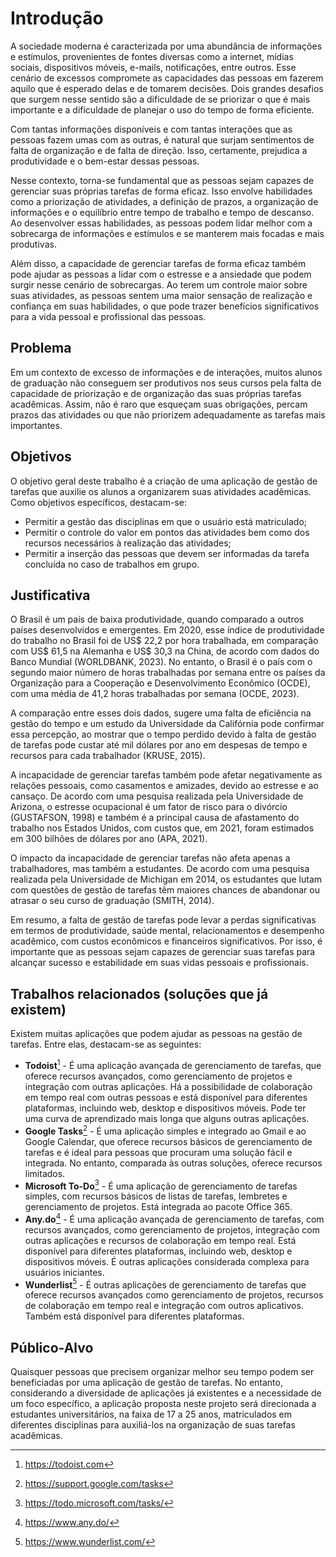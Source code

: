# Introdução

A sociedade moderna é caracterizada por uma abundância de informações e estímulos, provenientes de fontes diversas como a internet, mídias sociais, dispositivos móveis, e-mails, notificações, entre outros. Esse cenário de excessos compromete as capacidades das pessoas em fazerem aquilo que é esperado delas e de tomarem decisões. Dois grandes desafios que surgem nesse sentido são a dificuldade de se priorizar o que é mais importante e a dificuldade de planejar o uso do tempo de forma eficiente.

Com tantas informações disponíveis e com tantas interações que as pessoas fazem umas com as outras, é natural que surjam sentimentos de falta de organização e de falta de direção. Isso, certamente, prejudica a produtividade e o bem-estar dessas pessoas.

Nesse contexto, torna-se fundamental que as pessoas sejam capazes de gerenciar suas próprias tarefas de forma eficaz. Isso envolve habilidades como a priorização de atividades, a definição de prazos, a organização de informações e o equilíbrio entre tempo de trabalho e tempo de descanso. Ao desenvolver essas habilidades, as pessoas podem lidar melhor com a sobrecarga de informações e estímulos e se manterem mais focadas e mais produtivas.

Além disso, a capacidade de gerenciar tarefas de forma eficaz também pode ajudar as pessoas a lidar com o estresse e a ansiedade que podem surgir nesse cenário de sobrecargas. Ao terem um controle maior sobre suas atividades, as pessoas sentem uma maior sensação de realização e confiança em suas habilidades, o que pode trazer benefícios significativos para a vida pessoal e profissional das pessoas.

## Problema

Em um contexto de excesso de informações e de interações, muitos alunos de graduação não conseguem ser produtivos nos seus cursos pela falta de capacidade de priorização e de organização das suas próprias tarefas acadêmicas. Assim, não é raro que esqueçam suas obrigações, percam prazos das atividades ou que não priorizem adequadamente as tarefas mais importantes.

## Objetivos

O objetivo geral deste trabalho é a criação de uma aplicação de gestão de tarefas que auxilie os alunos a organizarem suas atividades acadêmicas.
Como objetivos específicos, destacam-se:

- Permitir a gestão das disciplinas em que o usuário está matriculado;
-	Permitir o controle do valor em pontos das atividades bem como dos recursos necessários à realização das atividades;
-	Permitir a inserção das pessoas que devem ser informadas da tarefa concluída no caso de trabalhos em grupo.


## Justificativa

O Brasil é um país de baixa produtividade, quando comparado a outros países desenvolvidos e emergentes. Em 2020, esse índice de produtividade do trabalho no Brasil foi de US$ 22,2 por hora trabalhada, em comparação com US$ 61,5 na Alemanha e US$ 30,3 na China, de acordo com dados do Banco Mundial (WORLDBANK, 2023). No entanto, o Brasil é o país com o segundo maior número de horas trabalhadas por semana entre os países da Organização para a Cooperação e Desenvolvimento Econômico (OCDE), com uma média de 41,2 horas trabalhadas por semana (OCDE, 2023). 

A comparação entre esses dois dados, sugere uma falta de eficiência na gestão do tempo e um estudo da Universidade da Califórnia pode confirmar essa percepção, ao mostrar que o tempo perdido devido à falta de gestão de tarefas pode custar até mil dólares por ano em despesas de tempo e recursos para cada trabalhador (KRUSE, 2015).

A incapacidade de gerenciar tarefas também pode afetar negativamente as relações pessoais, como casamentos e amizades, devido ao estresse e ao cansaço. De acordo com uma pesquisa realizada pela Universidade de Arizona, o estresse ocupacional é um fator de risco para o divórcio (GUSTAFSON, 1998) e também é a principal causa de afastamento do trabalho nos Estados Unidos, com custos que, em 2021, foram estimados em 300 bilhões de dólares por ano (APA, 2021). 

O impacto da incapacidade de gerenciar tarefas não afeta apenas a trabalhadores, mas também a estudantes. De acordo com uma pesquisa realizada pela Universidade de Michigan em 2014, os estudantes que lutam com questões de gestão de tarefas têm maiores chances de abandonar ou atrasar o seu curso de graduação (SMITH, 2014).

Em resumo, a falta de gestão de tarefas pode levar a perdas significativas em termos de produtividade, saúde mental, relacionamentos e desempenho acadêmico, com custos econômicos e financeiros significativos. Por isso, é importante que as pessoas sejam capazes de gerenciar suas tarefas para alcançar sucesso e estabilidade em suas vidas pessoais e profissionais.

## Trabalhos relacionados (soluções que já existem) 

Existem muitas aplicações que podem ajudar as pessoas na gestão de tarefas. Entre elas, destacam-se as seguintes:

-	**Todoist**[^1] - É uma aplicação avançada de gerenciamento de tarefas, que oferece recursos avançados, como gerenciamento de projetos e integração com outras aplicações. Há a possibilidade de colaboração em tempo real com outras pessoas e está disponível para diferentes plataformas, incluindo web, desktop e dispositivos móveis. Pode ter uma curva de aprendizado mais longa que alguns outras aplicações.
-	**Google Tasks**[^2] - É uma aplicação simples e integrado ao Gmail e ao Google Calendar, que oferece recursos básicos de gerenciamento de tarefas e é ideal para pessoas que procuram uma solução fácil e integrada. No entanto, comparada às outras soluções, oferece recursos limitados.
-	**Microsoft To-Do**[^3] - É uma aplicação de gerenciamento de tarefas simples, com recursos básicos de listas de tarefas, lembretes e gerenciamento de projetos. Está integrada ao pacote Office 365.
-	**Any.do**[^4] - É uma aplicação avançada de gerenciamento de tarefas, com recursos avançados, como gerenciamento de projetos, integração com outras aplicações e recursos de colaboração em tempo real. Está disponível para diferentes plataformas, incluindo web, desktop e dispositivos móveis. É outras aplicações considerada complexa para usuários iniciantes.
-	**Wunderlist**[^5] - É outras aplicações de gerenciamento de tarefas que oferece recursos avançados como gerenciamento de projetos, recursos de colaboração em tempo real e integração com outros aplicativos. Também está disponível para diferentes plataformas.

[^1]: https://todoist.com 
[^2]: https://support.google.com/tasks 
[^3]: https://todo.microsoft.com/tasks/ 
[^4]: https://www.any.do/ 
[^5]: https://www.wunderlist.com/ 

## Público-Alvo

Quaisquer pessoas que precisem organizar melhor seu tempo podem ser beneficiadas por uma aplicação de gestão de tarefas. No entanto, considerando a diversidade de aplicações já existentes e a necessidade de um foco específico, a aplicação proposta neste projeto será direcionada a estudantes universitários, na faixa de 17 a 25 anos, matriculados em diferentes disciplinas para auxiliá-los na organização de suas tarefas acadêmicas.
